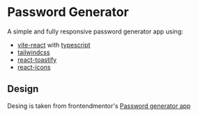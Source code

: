 # Password Generator

A simple and fully responsive password generator app using:

- [vite-react](https://vitejs.dev) with [typescript](https://www.typescriptlang.org)
- [tailwindcss](https://tailwindcss.com/)
- [react-toastify](https://fkhadra.github.io/react-toastify/introduction)
- [react-icons](https://react-icons.github.io/react-icons)

## Design

Desing is taken from frontendmentor's [Password generator app](https://www.frontendmentor.io/challenges/password-generator-app-Mr8CLycqjh)
